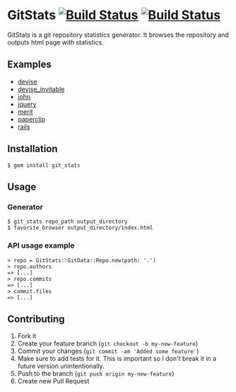 # GitStats [![Build Status](https://secure.travis-ci.org/tomgi/git_stats.png)](https://secure.travis-ci.org/tomgi/git_stats) [![Build Status](https://codeclimate.com/badge.png)](https://codeclimate.com/github/tomgi/git_stats)

GitStats is a git repository statistics generator.
It browses the repository and outputs html page with statistics.

## Examples
* [devise](http://tomgi.github.com/git_stats/examples/devise/index.html)
* [devise_invitable](http://tomgi.github.com/git_stats/examples/devise_invitable/index.html)
* [john](http://tomgi.github.com/git_stats/examples/john/index.html)
* [jquery](http://tomgi.github.com/git_stats/examples/jquery/index.html)
* [merit](http://tomgi.github.com/git_stats/examples/merit/index.html)
* [paperclip](http://tomgi.github.com/git_stats/examples/paperclip/index.html)
* [rails](http://tomgi.github.com/git_stats/examples/rails/index.html)

## Installation

    $ gem install git_stats

## Usage

### Generator

    $ git_stats repo_path output_directory
    $ favorite_browser output_directory/index.html

### API usage example

    > repo = GitStats::GitData::Repo.new(path: '.')
    > repo.authors
    => [...]
    > repo.commits
    => [...]
    > commit.files
    => [...]


## Contributing

1. Fork it
2. Create your feature branch (`git checkout -b my-new-feature`)
3. Commit your changes (`git commit -am 'Added some feature'`)
4. Make sure to add tests for it. This is important so I don't break it in a future version unintentionally.
5. Push to the branch (`git push origin my-new-feature`)
6. Create new Pull Request
